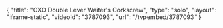 {
    "title": "OXO Double Lever Waiter's Corkscrew",
    "type": "solo",
    "layout": "iframe-static",
    "videoId": "3787093",
    "url": "\/tvpembed\/3787093"
}